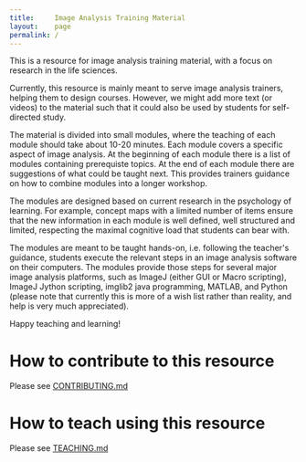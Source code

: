 ```yaml
---
title:     Image Analysis Training Material
layout:    page
permalink: /
---
```


This is a resource for image analysis training material, with a focus on research in the life sciences.

Currently, this resource is mainly meant to serve image analysis trainers, helping them to design courses.
However, we might add more text (or videos) to the material such that it could also be used by students for self-directed study.

The material is divided into small modules, where the teaching of each module should take about 10-20 minutes. Each module covers a specific aspect of image analysis. At the beginning of each module there is a list of modules containing prerequiste topics. At the end of each module there are suggestions of what could be taught next. This provides trainers guidance on how to combine modules into a longer workshop. 

The modules are designed based on current research in the psychology of learning. For example, concept maps with a limited number of items ensure that the new information in each module is well defined, well structured and limited, respecting the maximal cognitive load that students can bear with.

The modules are meant to be taught hands-on, i.e. following the teacher's guidance, students execute the relevant steps in an image analysis software on their computers. The modules provide those steps for several major image analysis platforms, such as ImageJ (either GUI or Macro scripting), ImageJ Jython scripting, imglib2 java programming, MATLAB, and Python (please note that currently this is more of a wish list rather than reality, and help is very much appreciated).

Happy teaching and learning!

# How to contribute to this resource

Please see [CONTRIBUTING.md](CONTRIBUTING.md)

# How to teach using this resource

Please see [TEACHING.md](TEACHING.md)
